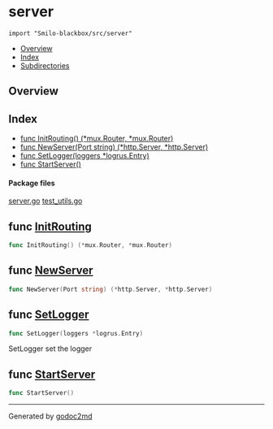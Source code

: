 

# server
`import "Smilo-blackbox/src/server"`

* [Overview](#pkg-overview)
* [Index](#pkg-index)
* [Subdirectories](#pkg-subdirectories)

## <a name="pkg-overview">Overview</a>



## <a name="pkg-index">Index</a>
* [func InitRouting() (*mux.Router, *mux.Router)](#InitRouting)
* [func NewServer(Port string) (*http.Server, *http.Server)](#NewServer)
* [func SetLogger(loggers *logrus.Entry)](#SetLogger)
* [func StartServer()](#StartServer)


#### <a name="pkg-files">Package files</a>
[server.go](/src/Smilo-blackbox/src/server/server.go) [test_utils.go](/src/Smilo-blackbox/src/server/test_utils.go) 





## <a name="InitRouting">func</a> [InitRouting](/src/target/server.go?s=2780:2825#L138)
``` go
func InitRouting() (*mux.Router, *mux.Router)
```


## <a name="NewServer">func</a> [NewServer](/src/target/server.go?s=756:812#L48)
``` go
func NewServer(Port string) (*http.Server, *http.Server)
```


## <a name="SetLogger">func</a> [SetLogger](/src/target/server.go?s=608:645#L39)
``` go
func SetLogger(loggers *logrus.Entry)
```
SetLogger set the logger



## <a name="StartServer">func</a> [StartServer](/src/target/server.go?s=977:995#L61)
``` go
func StartServer()
```







- - -
Generated by [godoc2md](http://godoc.org/github.com/davecheney/godoc2md)
